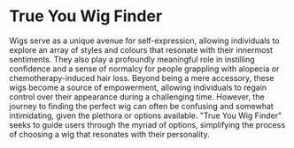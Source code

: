 # True You Wig Finder 

Wigs serve as a unique avenue for self-expression, allowing individuals to explore an array of styles and colours that resonate with their innermost sentiments. They also play a profoundly meaningful role in instilling confidence and a sense of normalcy for people grappling with alopecia or chemotherapy-induced hair loss. Beyond being a mere accessory, these wigs become a source of empowerment, allowing individuals to regain control over their appearance during a challenging time. However, the journey to finding the perfect wig can often be confusing and somewhat intimidating, given the plethora or options available. "True You Wig Finder" seeks to guide users through the myriad of options, simplifying the process of choosing a wig that resonates with their personality.
